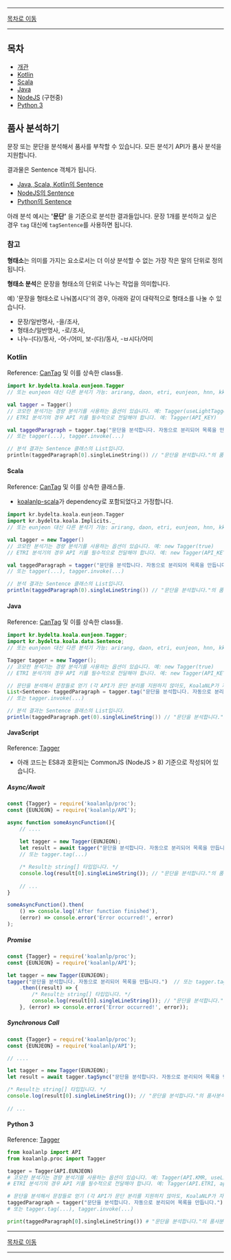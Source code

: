 --------

[목차로 이동](./index.md)

--------

## 목차 

- [개관](#품사-분석하기)
- [Kotlin](#kotlin)
- [Scala](#scala)
- [Java](#java)
- [NodeJS](#javascript) (구현중)
- [Python 3](#python-3)

## 품사 분석하기

문장 또는 문단을 분석해서 품사를 부착할 수 있습니다. 모든 분석기 API가 품사 분석을 지원합니다.

결과물은 Sentence 객체가 됩니다.
- [Java, Scala, Kotlin의 Sentence](https://koalanlp.github.io/koalanlp/api/koalanlp/kr.bydelta.koala.data/-sentence/index.html)
- [NodeJS의 Sentence](https://koalanlp.github.io/nodejs-support/module-koalanlp_data.Sentence.html)
- [Python의 Sentence](https://koalanlp.github.io/python-support/html/koalanlp.html#koalanlp.data.Sentence)

아래 분석 예시는 **'문단'** 을 기준으로 분석한 결과들입니다. 문장 1개를 분석하고 싶은 경우 `tag` 대신에 `tagSentence`를 사용하면 됩니다. 

### 참고
**형태소**는 의미를 가지는 요소로서는 더 이상 분석할 수 없는 가장 작은 말의 단위로 정의됩니다.

**형태소 분석**은 문장을 형태소의 단위로 나누는 작업을 의미합니다.

예) '문장을 형태소로 나눠봅시다'의 경우, 아래와 같이 대략적으로 형태소를 나눌 수 있습니다.
* 문장/일반명사, -을/조사,
* 형태소/일반명사, -로/조사,
* 나누-(다)/동사, -어-/어미, 보-(다)/동사, -ㅂ시다/어미

### Kotlin
Reference: [CanTag](https://koalanlp.github.io/koalanlp/api/koalanlp/kr.bydelta.koala.proc/-can-tag/index.html) 및 
이를 상속한 class들.

```kotlin
import kr.bydelta.koala.eunjeon.Tagger
// 또는 eunjeon 대신 다른 분석기 가능: arirang, daon, etri, eunjeon, hnn, kkma, kmr, okt, rhino 

val tagger = Tagger()
// 코모란 분석기는 경량 분석기를 사용하는 옵션이 있습니다. 예: Tagger(useLightTagger = true)
// ETRI 분석기의 경우 API 키를 필수적으로 전달해야 합니다. 예: Tagger(API_KEY)

val taggedParagraph = tagger.tag("문단을 분석합니다. 자동으로 분리되어 목록을 만듭니다.")
// 또는 tagger(...), tagger.invoke(...)

// 분석 결과는 Sentence 클래스의 List입니다.
println(taggedParagraph[0].singleLineString()) // "문단을 분석합니다."의 품사분석 결과 출력
```

#### Scala
Reference: [CanTag](https://koalanlp.github.io/koalanlp/api/koalanlp/kr.bydelta.koala.proc/-can-tag/index.html) 및 
이를 상속한 클래스들.

* [koalanlp-scala](https://koalanlp.github.io/scala-support)가 dependency로 포함되었다고 가정합니다.

```scala
import kr.bydelta.koala.eunjeon.Tagger
import kr.bydelta.koala.Implicits._
// 또는 eunjeon 대신 다른 분석기 가능: arirang, daon, etri, eunjeon, hnn, kkma, kmr, okt, rhino 

val tagger = new Tagger()
// 코모란 분석기는 경량 분석기를 사용하는 옵션이 있습니다. 예: new Tagger(true)
// ETRI 분석기의 경우 API 키를 필수적으로 전달해야 합니다. 예: new Tagger(API_KEY)

val taggedParagraph = tagger("문단을 분석합니다. 자동으로 분리되어 목록을 만듭니다.")
// 또는 tagger(...), tagger.invoke(...)

// 분석 결과는 Sentence 클래스의 List입니다.
println(taggedParagraph(0).singleLineString()) // "문단을 분석합니다."의 품사분석 결과 출력

```

#### Java
Reference: [CanTag](https://koalanlp.github.io/koalanlp/api/koalanlp/kr.bydelta.koala.proc/-can-tag/index.html) 및 
이를 상속한 class들.

```java
import kr.bydelta.koala.eunjeon.Tagger;
import kr.bydelta.koala.data.Sentence;
// 또는 eunjeon 대신 다른 분석기 가능: arirang, daon, etri, eunjeon, hnn, kkma, kmr, okt, rhino 

Tagger tagger = new Tagger();
// 코모란 분석기는 경량 분석기를 사용하는 옵션이 있습니다. 예: new Tagger(true)
// ETRI 분석기의 경우 API 키를 필수적으로 전달해야 합니다. 예: new Tagger(API_KEY)

// 문단을 분석해서 문장들로 얻기 (각 API가 문단 분리를 지원하지 않아도, KoalaNLP가 자동으로 구분합니다)
List<Sentence> taggedParagraph = tagger.tag("문단을 분석합니다. 자동으로 분리되어 목록을 만듭니다.");
// 또는 tagger.invoke(...)

// 분석 결과는 Sentence 클래스의 List입니다.
println(taggedParagraph.get(0).singleLineString()) // "문단을 분석합니다."의 품사분석 결과 출력
```

#### JavaScript
Reference: [Tagger](https://koalanlp.github.io/nodejs-support/module-koalanlp_proc.Tagger.html)

* 아래 코드는 ES8과 호환되는 CommonJS (NodeJS > 8) 기준으로 작성되어 있습니다.

##### Async/Await

```javascript
const {Tagger} = require('koalanlp/proc');
const {EUNJEON} = require('koalanlp/API');

async function someAsyncFunction(){
    // ....
    
    let tagger = new Tagger(EUNJEON);
    let result = await tagger("문단을 분석합니다. 자동으로 분리되어 목록을 만듭니다.");
    // 또는 tagger.tag(...) 

    /* Result는 string[] 타입입니다. */
    console.log(result[0].singleLineString()); // "문단을 분석합니다."의 품사분석 결과 출력
        
    // ...
}

someAsyncFunction().then(
    () => console.log('After function finished'),
    (error) => console.error('Error occurred!', error)
);
```

##### Promise

```javascript
const {Tagger} = require('koalanlp/proc');
const {EUNJEON} = require('koalanlp/API');

let tagger = new Tagger(EUNJEON);
tagger("문단을 분석합니다. 자동으로 분리되어 목록을 만듭니다.")  // 또는 tagger.tag(...)
    .then((result) => {
        /* Result는 string[] 타입입니다. */
        console.log(result[0].singleLineString()); // "문단을 분석합니다."의 품사분석 결과 출력
    }, (error) => console.error('Error occurred!', error));
```

##### Synchronous Call

```javascript
const {Tagger} = require('koalanlp/proc');
const {EUNJEON} = require('koalanlp/API');

// ....

let tagger = new Tagger(EUNJEON);
let result = await tagger.tagSync("문단을 분석합니다. 자동으로 분리되어 목록을 만듭니다."); 

/* Result는 string[] 타입입니다. */
console.log(result[0].singleLineString()); // "문단을 분석합니다."의 품사분석 결과 출력
    
// ...
```

#### Python 3
Reference: [Tagger](https://koalanlp.github.io/python-support/html/koalanlp.html#koalanlp.proc.Tagger)

```python
from koalanlp import API
from koalanlp.proc import Tagger

tagger = Tagger(API.EUNJEON)
# 코모란 분석기는 경량 분석기를 사용하는 옵션이 있습니다. 예: Tagger(API.KMR, useLightTagger=true)
# ETRI 분석기의 경우 API 키를 필수적으로 전달해야 합니다. 예: Tagger(API.ETRI, apiKey=API_KEY)

# 문단을 분석해서 문장들로 얻기 (각 API가 문단 분리를 지원하지 않아도, KoalaNLP가 자동으로 구분합니다)
taggedParagraph = tagger("문단을 분석합니다. 자동으로 분리되어 목록을 만듭니다.")
# 또는 tagger.tag(...), tagger.invoke(...)

print(taggedParagraph[0].singleLineString()) # "문단을 분석합니다."의 품사분석 결과 출력
```

--------

[목차로 이동](./index.md)

--------
